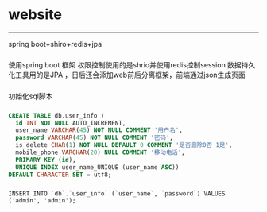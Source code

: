 # website
-----------------------------------
spring boot+shiro+redis+jpa
###
使用spring boot 框架 权限控制使用的是shrio并使用redis控制session 数据持久化工具用的是JPA ，日后还会添加web前后分离框架，前端通过json生成页面


###
初始化sql脚本
###
```sql
CREATE TABLE db.user_info (
  id INT NOT NULL AUTO_INCREMENT,
  user_name VARCHAR(45) NOT NULL COMMENT '用户名',
  password VARCHAR(45) NOT NULL COMMENT '密码',
  is_delete CHAR(1) NOT NULL DEFAULT 0 COMMENT '是否删除0否 1是',
  mobile_phone VARCHAR(20) NULL COMMENT '移动电话',
  PRIMARY KEY (id),
  UNIQUE INDEX user_name_UNIQUE (user_name ASC))
DEFAULT CHARACTER SET = utf8;
```

###
```
INSERT INTO `db`.`user_info` (`user_name`, `password`) VALUES ('admin', 'admin');
```